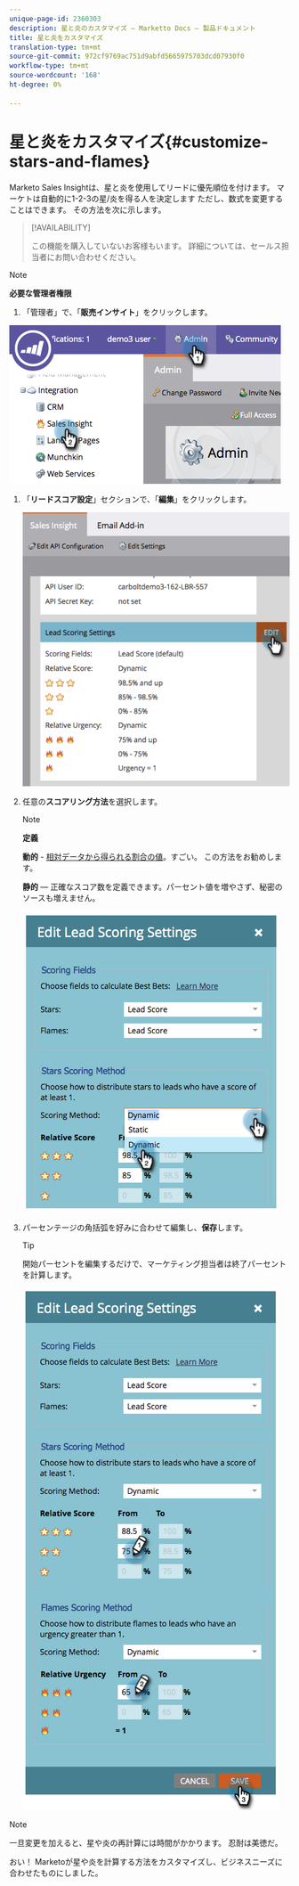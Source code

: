 ```yaml
---
unique-page-id: 2360303
description: 星と炎のカスタマイズ — Marketto Docs — 製品ドキュメント
title: 星と炎をカスタマイズ
translation-type: tm+mt
source-git-commit: 972cf9769ac751d9abfd5665975703dcd07930f0
workflow-type: tm+mt
source-wordcount: '168'
ht-degree: 0%

---
```



# 星と炎をカスタマイズ{#customize-stars-and-flames}

Marketo Sales Insightは、星と炎を使用してリードに優先順位を付けます。 マーケトは自動的に1-2-3の星/炎を得る人を決定します ただし、数式を変更することはできます。 その方法を次に示します。

>[!AVAILABILITY]
>
>この機能を購入していないお客様もいます。 詳細については、セールス担当者にお問い合わせください。

>[!NOTE]
>
>**必要な管理者権限**

1. 「管理者」で、「**販売インサイト**」をクリックします。

![](assets/image2014-9-16-13-3a38-3a6.png)

1. 「**リードスコア設定**」セクションで、「**編集**」をクリックします。

   ![](assets/image2014-9-16-13-3a38-3a17.png)

1. 任意の&#x200B;**スコアリング方法**&#x200B;を選択します。

   >[!NOTE]
   >
   >**定義**
   >
   >**動的** - [相対データから得られる割合の値](/help/marketo/product-docs/marketo-sales-insight/msi-for-salesforce/features/stars-and-flames/priority-urgency-relative-score-and-best-bets.md)。すごい。 この方法をお勧めします。
   >
   >**静的**  — 正確なスコア数を定義できます。パーセント値を増やさず、秘密のソースも増えません。

   ![](assets/image2014-9-16-13-3a38-3a31.png)

1. パーセンテージの角括弧を好みに合わせて編集し、**保存**&#x200B;します。

   >[!TIP]
   >
   >開始パーセントを編集するだけで、マーケティング担当者は終了パーセントを計算します。

   ![](assets/image2014-9-16-13-3a38-3a49.png)

>[!NOTE]
>
>一旦変更を加えると、星や炎の再計算には時間がかかります。 忍耐は美徳だ。

おい！ Marketoが星や炎を計算する方法をカスタマイズし、ビジネスニーズに合わせたものにしました。
